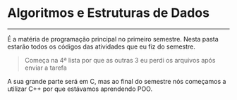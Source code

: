 # Algoritmos e Estruturas de Dados

***

É a matéria de programação principal no primeiro semestre. Nesta pasta estarão todos os códigos das atividades que eu fiz do semestre. 

> Começa na 4ª lista por que as outras 3 eu perdi os arquivos após enviar a tarefa

A sua grande parte será em C, mas ao final do semestre nós começamos a utilizar C++ por que estávamos aprendendo POO.